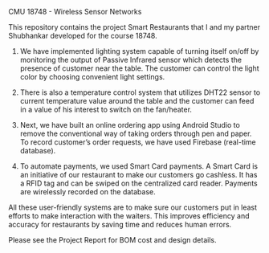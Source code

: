 CMU 18748 - Wireless Sensor Networks

This repository contains the project Smart Restaurants that I and my partner Shubhankar developed for the course 18748.

1. We have implemented lighting system capable of turning itself on/off by monitoring the output of Passive Infrared sensor which detects the presence of customer near the table. The customer can control the light color by choosing convenient light settings.

2. There is also a temperature control system that utilizes DHT22 sensor to current temperature value around the table and the customer can feed in a value of his interest to switch on the fan/heater. 

3. Next, we have built an online ordering app using Android Studio to remove the conventional way of taking orders through pen and paper. To record customer’s order requests, we have used Firebase (real-time database). 

4. To automate payments, we used Smart Card payments. A Smart Card is an initiative of our restaurant to make our customers go cashless. It has a RFID tag and can be swiped on the centralized card reader. Payments are wirelessly recorded on the database. 

All these user-friendly systems are to make sure our customers put in least efforts to make interaction with the waiters. This improves efficiency and accuracy for restaurants by saving time and reduces human errors.

Please see the Project Report for BOM cost and design details.
